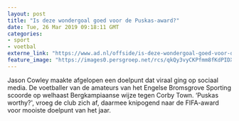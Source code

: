```yaml
---
layout: post
title: "Is deze wondergoal goed voor de Puskas-award?"
date: Tue, 26 Mar 2019 09:18:11 GMT
categories: 
- sport 
- voetbal 
externe_link: "https://www.ad.nl/offside/is-deze-wondergoal-goed-voor-de-puskas-award~vaaa70e76/"
feature_image: "https://images0.persgroep.net/rcs/qkQy3vyCKPfmm8fKdPIDX3Q-nN0/diocontent/144202828/_fitwidth/400/?appId=21791a8992982cd8da851550a453bd7f&quality=0.7"
---
```


Jason Cowley maakte afgelopen een doelpunt dat viraal ging op sociaal media. De voetballer van de amateurs van het Engelse Bromsgrove Sporting scoorde op welhaast Bergkampiaanse wijze tegen Corby Town. ‘Puskas worthy?', vroeg de club zich af, daarmee knipogend naar de FIFA-award voor mooiste doelpunt van het jaar.

